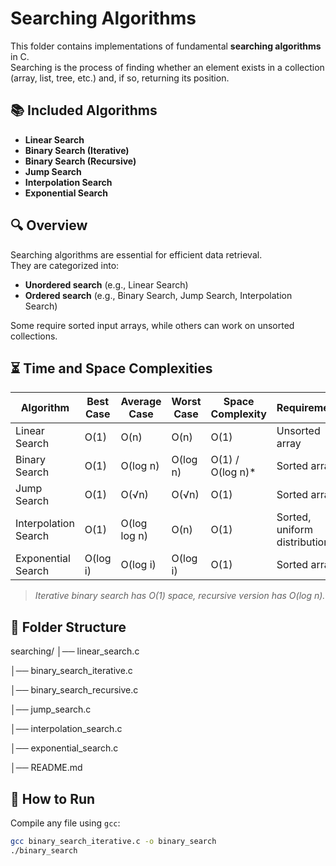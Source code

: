 # Searching Algorithms

This folder contains implementations of fundamental **searching algorithms** in C.  
Searching is the process of finding whether an element exists in a collection (array, list, tree, etc.) and, if so, returning its position.

## 📚 Included Algorithms
- **Linear Search**  
- **Binary Search (Iterative)**  
- **Binary Search (Recursive)**  
- **Jump Search**  
- **Interpolation Search**  
- **Exponential Search**  

## 🔍 Overview
Searching algorithms are essential for efficient data retrieval.  
They are categorized into:
- **Unordered search** (e.g., Linear Search)  
- **Ordered search** (e.g., Binary Search, Jump Search, Interpolation Search)  

Some require sorted input arrays, while others can work on unsorted collections.

## ⏳ Time and Space Complexities

| Algorithm           | Best Case | Average Case | Worst Case | Space Complexity | Requirement     |
|---------------------|-----------|--------------|-------------|------------------|----------------|
| Linear Search       | O(1)      | O(n)         | O(n)        | O(1)             | Unsorted array |
| Binary Search       | O(1)      | O(log n)     | O(log n)    | O(1) / O(log n)* | Sorted array   |
| Jump Search         | O(1)      | O(√n)        | O(√n)       | O(1)             | Sorted array   |
| Interpolation Search| O(1)      | O(log log n) | O(n)        | O(1)             | Sorted, uniform distribution |
| Exponential Search  | O(log i)  | O(log i)     | O(log i)    | O(1)             | Sorted array   |

> *Iterative binary search has O(1) space, recursive version has O(log n).*

## 📂 Folder Structure

searching/
│── linear_search.c

│── binary_search_iterative.c 

│── binary_search_recursive.c

│── jump_search.c

│── interpolation_search.c

│── exponential_search.c

│── README.md



## 🚀 How to Run
Compile any file using `gcc`:
```bash
gcc binary_search_iterative.c -o binary_search
./binary_search
